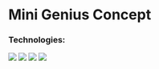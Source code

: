 # Mini Genius Concept

### Technologies:
  <a href="https://nextjs.org/"><img src="https://img.shields.io/badge/-Next-087ea4?logo=nextdotjs&logoColor=white"/></a> 
  <a href="https://www.typescriptlang.org/"><img src="https://img.shields.io/badge/-TypeScript-3178C6?logo=TypeScript&logoColor=white"/></a> 
  <a href="https://sass-lang.com/"><img src="https://img.shields.io/badge/-Sass-CC6699?logo=Sass&logoColor=white"/></a>
  <a href="https://www.framer.com/"><img src="https://img.shields.io/badge/-Framer%20Motion-6c1991?logo=framer"/></a> 
  
